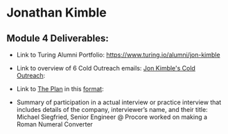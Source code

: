 # Jonathan Kimble

## Module 4 Deliverables:

* Link to Turing Alumni Portfolio: https://www.turing.io/alumni/jon-kimble

* Link to overview of 6 Cold Outreach emails: [Jon Kimble's Cold Outreach](https://gist.github.com/jbkimble/b06b6508fb380847a2398d51c42d2e82):

* Link to [The Plan](https://github.com/turingschool/backend-curriculum-site/blob/gh-pages/module4/projects/the-plan/index.md) in this [format](https://github.com/turingschool/backend-curriculum-site/blob/gh-pages/module4/projects/the-plan/template.markdown):

* Summary of participation in a actual interview or practice interview that includes details of the company, interviewer’s name, and their title: Michael Siegfried, Senior Engineer @ Procore worked on making a Roman Numeral Converter
